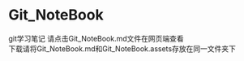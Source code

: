 # Git_NoteBook
git学习笔记
请点击Git_NoteBook.md文件在网页端查看
<br/>下载请将Git_NoteBook.md和Git_NoteBook.assets存放在同一文件夹下
